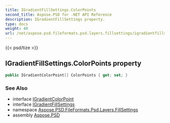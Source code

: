 ```yaml
---
title: IGradientFillSettings.ColorPoints
second_title: Aspose.PSD for .NET API Reference
description: IGradientFillSettings property. 
type: docs
weight: 40
url: /net/aspose.psd.fileformats.psd.layers.fillsettings/igradientfillsettings/colorpoints/
---
```

{{< psd/tize >}}
## IGradientFillSettings.ColorPoints property

```csharp
public IGradientColorPoint[] ColorPoints { get; set; }
```

### See Also

* interface [IGradientColorPoint](../../../aspose.psd.fileformats.psd.layers/igradientcolorpoint/)
* interface [IGradientFillSettings](../)
* namespace [Aspose.PSD.FileFormats.Psd.Layers.FillSettings](../../igradientfillsettings/)
* assembly [Aspose.PSD](../../../)


